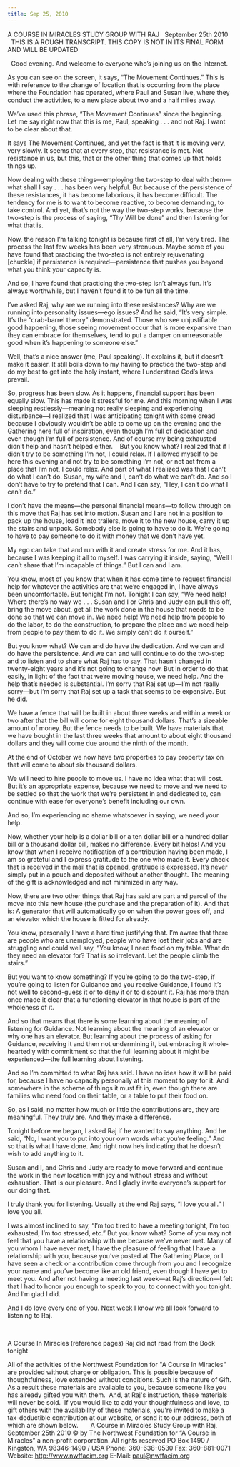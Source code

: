 ```yaml
---
title: Sep 25, 2010
---
```


A COURSE IN MIRACLES STUDY GROUP
WITH RAJ
 
September 25th 2010
 
 
THIS IS A ROUGH TRANSCRIPT.
THIS COPY IS NOT IN ITS FINAL FORM
AND WILL BE UPDATED

 
Good evening.  And welcome to everyone who’s joining us on the Internet.

As you can see on the screen, it says, “The Movement Continues.”  This is with reference to the change of location that is occurring from the place where the Foundation has operated, where Paul and Susan live, where they conduct the activities, to a new place about two and a half miles away.

We’ve used this phrase, “The Movement Continues” since the beginning.   Let me say right now that this is me, Paul, speaking . . . and not Raj.  I want to be clear about that.

It says The Movement Continues, and yet the fact is that it is moving very, very slowly.  It seems that at every step, that resistance is met.  Not resistance in us, but this, that or the other thing that comes up that holds things up. 

Now dealing with these things—employing the two-step to deal with them—what shall I say . . . has been very helpful.  But because of the persistence of these resistances, it has become laborious, it has become difficult.  The tendency for me is to want to become reactive, to become demanding, to take control.  And yet, that’s not the way the two-step works, because the two-step is the process of saying, “Thy Will be done” and then listening for what that is.

Now, the reason I’m talking tonight is because first of all, I’m very tired.  The process the last few weeks has been very strenuous.  Maybe some of you have found that practicing the two-step is not entirely rejuvenating [chuckle] if persistence is required—persistence that pushes you beyond what you think your capacity is.

And so, I have found that practicing the two-step isn’t always fun.  It’s always worthwhile, but I haven’t found it to be fun all the time.

I’ve asked Raj, why are we running into these resistances?  Why are we running into personality issues—ego issues?  And he said, “It’s very simple.  It’s the “crab-barrel theory” demonstrated.  Those who see unjustifiable good happening, those seeing movement occur that is more expansive than they can embrace for themselves, tend to put a damper on unreasonable good when it’s happening to someone else.”

Well, that’s a nice answer (me, Paul speaking).  It explains it, but it doesn’t make it easier.  It still boils down to my having to practice the two-step and do my best to get into the holy instant, where I understand God’s laws prevail.

So, progress has been slow.  As it happens, financial support has been equally slow.  This has made it stressful for me.  And this morning when I was sleeping restlessly—meaning not really sleeping and experiencing disturbance—I realized that I was anticipating tonight with some dread because I obviously wouldn’t be able to come up on the evening and the Gathering here full of inspiration, even though I’m full of dedication and even though I’m full of persistence.  And of course my being exhausted didn’t help and hasn’t helped either.
 
 But you know what?  I realized that if I didn’t try to be something I’m not, I could relax.  If I allowed myself to be here this evening and not try to be something I’m not, or not act from a place that I’m not, I could relax.   And part of what I realized was that I can’t do what I can’t do.  Susan, my wife and I, can’t do what we can’t do.  And so I don’t have to try to pretend that I can.   And I can say, “Hey, I can’t do what I can’t do.” 

I don’t have the means—the personal financial means—to follow through on this move that Raj has set into motion.  Susan and I are not in a position to pack up the house, load it into trailers, move it to the new house, carry it up the stairs and unpack.  Somebody else is going to have to do it.  We’re going to have to pay someone to do it with money that we don’t have yet.  

My ego can take that and run with it and create stress for me.  And it has,  because I was keeping it all to myself.  I was carrying it inside, saying, “Well I can’t share that I’m incapable of things.”  But I can and I am.  

You know, most of you know that when it has come time to request financial help for whatever the activities are that we’re engaged in, I have always been uncomfortable.  But tonight I’m not.  Tonight I can say, “We need help!  Where there’s no way we . . . Susan and I or Chris and Judy can pull this off, bring the move about, get all the work done in the house that needs to be done so that we can move in.  We need help!  We need help from people to do the labor, to do the construction, to prepare the place and we need help from people to pay them to do it.  We simply can’t do it ourself.”

But you know what?  We can and do have the dedication.  And we can and do have the persistence.  And we can and will continue to do the two-step and to listen and to share what Raj has to say.  That hasn’t changed in twenty-eight years and it’s not going to change now.  But in order to do that easily, in light of the fact that we’re moving house, we need help.  And the help that’s needed is substantial.  I’m sorry that Raj set up—I’m not really sorry—but I’m sorry that Raj set up a task that seems to be expensive.  But he did.  

We have a fence that will be built in about three weeks and within a week or two after that the bill will come for eight thousand dollars.  That’s a sizeable amount of money.  But the fence needs to be built.  We have materials that we have bought in the last three weeks that amount to about eight thousand dollars and they will come due around the ninth of the month.  

At the end of October we now have two properties to pay property tax on that will come to about six thousand dollars.

We will need to hire people to move us.  I have no idea what that will cost.  But it’s an appropriate expense, because we need to move and we need to be settled so that the work that we’re persistent in and dedicated to, can continue with ease for everyone’s benefit including our own.

And so, I’m experiencing no shame whatsoever in saying, we need your help.

Now, whether your help is a dollar bill or a ten dollar bill or a hundred dollar bill or a thousand dollar bill, makes no difference.  Every bit helps!  And you know that when I receive notification of a contribution having been made, I am so grateful and I express gratitude to the one who made it.  Every check that is received in the mail that is opened, gratitude is expressed.  It’s never simply put in a pouch and deposited without another thought.  The meaning of the gift is acknowledged and not minimized in any way.

Now, there are two other things that Raj has said are part and parcel of the move into this new house (the purchase and the preparation of it).  And that is:  A generator that will automatically go on when the power goes off, and an elevator which the house is fitted for already.

You know, personally I have a hard time justifying that.  I’m aware that there are people who are unemployed, people who have lost their jobs and are struggling and could well say, “You know, I need food on my table.  What do they need an elevator for?  That is so irrelevant.  Let the people climb the stairs.”

But you want to know something?  If you’re going to do the two-step, if you’re going to listen for Guidance and you receive Guidance, I found it’s not well to second-guess it or to deny it or to discount it.  Raj has more than once made it clear that a functioning elevator in that house is part of the wholeness of it.  

And so that means that there is some learning about the meaning of listening for Guidance.  Not learning about the meaning of an elevator or why one has an elevator.  But learning about the process of asking for Guidance, receiving it and then not undermining it, but embracing it whole-heartedly with commitment so that the full learning about it might be experienced—the full learning about listening.

And so I’m committed to what Raj has said.  I have no idea how it will be paid for, because I have no capacity personally at this moment to pay for it.  And somewhere in the scheme of things it must fit in, even though there are families who need food on their table, or a table to put their food on.

So, as I said, no matter how much or little the contributions are, they are meaningful.  They truly are.  And they make a difference.

Tonight before we began, I asked Raj if he wanted to say anything.  And he said, “No, I want you to put into your own words what you’re feeling.”  And so that is what I have done.  And right now he’s indicating that he doesn’t wish to add anything to it. 

Susan and I, and Chris and Judy are ready to move forward and continue the work in the new location with joy and without stress and without exhaustion.  That is our pleasure.  And I gladly invite everyone’s support for our doing that.

I truly thank you for listening.  Usually at the end Raj says, “I love you all.”  I love you all.  

I was almost inclined to say, “I’m too tired to have a meeting tonight, I’m too exhausted, I’m too stressed, etc.”  But you know what?  Some of you may not feel that you have a relationship with me because we’ve never met.  Many of you whom I have never met, I have the pleasure of feeling that I have a relationship with you, because you’ve posted at The Gathering Place, or I have seen a check or a contribution come through from you and I recognize your name and you’ve become like an old friend, even though I have yet to meet you.  And after not having a meeting last week—at Raj’s direction—I felt that I had to honor you enough to speak to you, to connect with you tonight.  And I’m glad I did. 

And I do love every one of you.  Next week I know we all look forward to listening to Raj.








 
	
A Course In Miracles (reference pages)
Raj did not read from the Book tonight



All of the activities of the Northwest Foundation for "A Course In Miracles" are provided without charge or obligation.  This is possible because of thoughtfulness, love extended without conditions.  Such is the nature of Gift.  As a result these materials are available to you, because someone like you has already gifted you with them.  And, at Raj's instruction, these materials will never be sold.  If you would like to add your thoughtfulness and love, to gift others with the availability of these materials, you're invited to make a tax-deductible contribution at our website, or send it to our address, both of which are shown below.
 
 
 
A Course in Miracles Study Group with Raj, September 25th 2010
© by The Northwest Foundation for “A Course in Miracles” a non-profit corporation.
All rights reserved
PO Box 1490 / Kingston, WA 98346-1490 / USA 
Phone: 360-638-0530   Fax: 360-881-0071
Website: http://www.nwffacim.org
E-Mail: paul@nwffacim.org 
 
 
 



